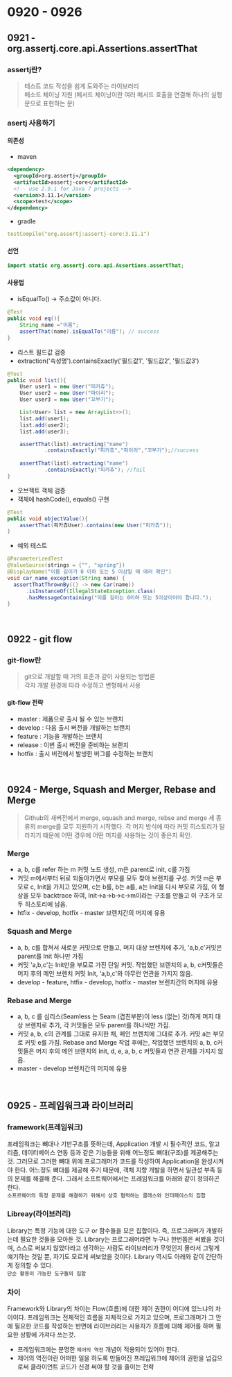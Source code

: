 # 0920 - 0926

## 0921 - org.assertj.core.api.Assertions.assertThat
### assertj란?
> 테스트 코드 작성을 쉽게 도와주는 라이브러리  
> 메소드 체이닝 지원 (메서드 체이닝이란 여러 메서드 호출을 연결해 하나의 실행문으로 표현하는 문)
### asertj 사용하기
#### 의존성
- maven
```xml
<dependency>
  <groupId>org.assertj</groupId>
  <artifactId>assertj-core</artifactId>
  <!-- use 2.9.1 for Java 7 projects -->
  <version>3.11.1</version>
  <scope>test</scope>
</dependency>
```
- gradle
```yml
testCompile("org.assertj:assertj-core:3.11.1")
```

#### 선언
```java
import static org.assertj.core.api.Assertions.assertThat;
```

#### 사용법
- isEqualTo() -> 주소값이 아니다.
```java
@Test
public void eq(){
    String name ="이름";
    assertThat(name).isEqualTo("이름"); // success
}
```

- 리스트 필드값 검증
- extraction('속성명').containsExactly('필드값1', '필드값2', '필드값3')
```java
@Test
public void list(){
    User user1 = new User("피카츄");
    User user2 = new User("파이리");
    User user3 = new User("꼬부기");

    List<User> list = new ArrayList<>();
    list.add(user1);
    list.add(user2);
    list.add(user3);

    assertThat(list).extracting("name")
            .containsExactly("피카츄","파이리","꼬부기");//success
    
    assertThat(list).extracting("name")
            .containsExactly("피카츄"); //fail
}
```

- 오브젝트 객체 검증
- 객체에 hashCode(), equals() 구현
```java
@Test
public void objectValue(){
    assertThat(피카츄User).contains(new User("피카츄"));
}
```

- 예외 테스트
```java
@ParameterizedTest
@ValueSource(strings = {"", "spring"})
@DisplayName("이름 길이가 0 이하 또는 5 이상일 때 에러 확인")
void car_name_exception(String name) {
  assertThatThrownBy(() -> new Car(name))
      .isInstanceOf(IllegalStateException.class)
      .hasMessageContaining("이름 길이는 0이하 또는 5이상이어야 합니다.");
}
```

<br>

## 0922 - git flow
### git-flow란
> git으로 개발할 때 거의 표준과 같이 사용되는 방법론  
> 각자 개발 환경에 따라 수정하고 변형해서 사용

#### git-flow 전략
- master : 제품으로 출시 될 수 있는 브랜치
- develop : 다음 출시 버전을 개발하는 브랜치
- feature : 기능을 개발하는 브랜치
- release : 이번 출시 버전을 준비하는 브랜치
- hotfix : 출시 버전에서 발생한 버그를 수정하는 브랜치

<br>

## 0924 - Merge, Squash and Merger, Rebase and Merge
> Github의 새버전에서 merge, squash and merge, rebse and merge 세 종류의 merge를 모두 지원하기 시작했다. 각 머지 방식에 따라 커밋 히스토리가 달라지기 떄문에 어떤 경우에 어떤 머지를 사용하는 것이 좋은지 확인.

### Merge
- a, b, c를 refer 하는 m 커밋 노드 생성, m은 parent로 init, c를 가짐
- 커밋 m에서부터 뒤로 되돌아가면서 부모를 모두 찾아 브렌치를 구성. 커밋 m은 부모로 c, Init을 가지고 있으며, c는 b를, b는 a를, a는 Init을 다시 부모로 가짐, 이 형상을 모두 backtrace 하여, Init->a->b->c->m이라는 구조를 만들고 이 구조가 모두 히스토리에 남음.
- htfix - develop, hotfix - master 브렌치간의 머지에 유용

### Squash and Merge
- a, b, c를 합쳐서 새로운 커밋으로 만들고, 머지 대상 브렌치에 추가, 'a,b,c'커밋은 parent를 Init 하나만 가짐
- 커밋 'a,b,c'는 Init만을 부모로 가진 단일 커밋. 작업했던 브렌치의 a, b, c커밋들은 머지 후의 메인 브렌치 커밋 Init, 'a,b,c'와 아무런 연관을 가지지 않음.
- develop - feature, htfix - develop, hotfix - master 브렌치간의 머지에 유용

### Rebase and Merge
- a, b, c 를 심리스(Seamless 는 Seam (겹친부분)이 less (없는) 것)하게 머지 대상 브렌치로 추가, 각 커밋들은 모두 parent를 하나씩만 가짐.
- 커밋 a, b, c의 관계를 그대로 유지한 채, 메인 브렌치에 그대로 추가. 커밋 a는 부모로 커밋 e를 가짐. Rebase and Merge 작업 후에는, 작업했던 브렌치의 a, b, c커밋들은 머지 후의 메인 브렌치의 Init, d, e, a, b, c 커밋들과 연관 관계를 가지지 않음.
- master - develop 브렌치간의 머지에 유용

<br>

## 0925 - 프레임워크과 라이브러리
### framework(프레임워크)
프레임워크는 뼈대나 기반구조를 뜻하는데, Application 개발 시 필수적인 코드, 알고리즘, 데이터베이스 연동 등과 같은 기능들을 위해 어느정도 뼈대(구조)를 제공해주는 것. 그러므로 그러한 뼈대 위에 프로그래머가 코드를 작성하여 Application을 완성시켜야 한다. 어느정도 뼈대를 제공해 주기 때문에, 객체 지향 개발을 하면서 일관성 부족 등의 문제를 해결해 준다. 그래서 소프트웨어에서는 프레임워크를 아래와 같이 정의하곤 한다.  
```소프르웨어의 특정 문제를 해결하기 위해서 상호 협력하는 클래스와 인터페이스의 집합```

### Libreay(라이브러리)
Library는 특정 기능에 대한 도구 or 함수들을 모은 집합이다. 즉, 프로그래머가 개발하는데 필요한 것들을 모아둔 것. Library는 프로그래머라면 누구나 한번쯤은 써봤을 것이며, 스스로 써보지 않았다라고 생각하는 사람도 라이브러리가 무엇인지 몰라서 그렇게 얘기하는 것일 뿐, 자기도 모르게 써보았을 것이다. Library 역시도 아래와 같이 간단하게 정의할 수 있다.  
```단순 활용이 가능한 도구들의 집합```  

### 차이
Framework와 Library의 차이는 Flow(흐름)에 대한 제어 권한이 어디에 있느냐의 차이이다. 프레임워크는 전체적인 흐름을 자체적으로 가지고 있으며, 프로그래머가 그 안에 필요한 코드를 작성하는 반면에 라이브러리는 사용자가 흐름에 대해 제어를 하며 필요한 상황에 가져다 쓰는것.

- 프레임워크에는 분명한 ```제어의 역전``` 개념이 적용되어 있어야 한다.
- 제어의 역전이란 어떠한 일을 하도록 만들어진 프레임워크에 제어의 권한을 넘김으로써 클라이언트 코드가 신경 써야 할 것을 줄이는 전략